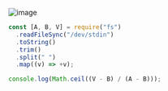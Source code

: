![image](https://github.com/ssc9811/algorithm/assets/39263149/f4a99ad3-001c-4a99-aea4-aadb304721d9)

```javascript
const [A, B, V] = require("fs")
  .readFileSync("/dev/stdin")
  .toString()
  .trim()
  .split(" ")
  .map((v) => +v);

console.log(Math.ceil((V - B) / (A - B)));
```
